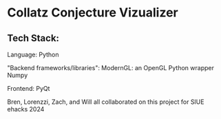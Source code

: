 # Collatz Conjecture Vizualizer

## Tech Stack:
Language: Python

"Backend frameworks/libraries":
ModernGL: an OpenGL Python wrapper
Numpy

Frontend:
PyQt

Bren, Lorenzzi, Zach, and Will all collaborated on this project for SIUE ehacks 2024

